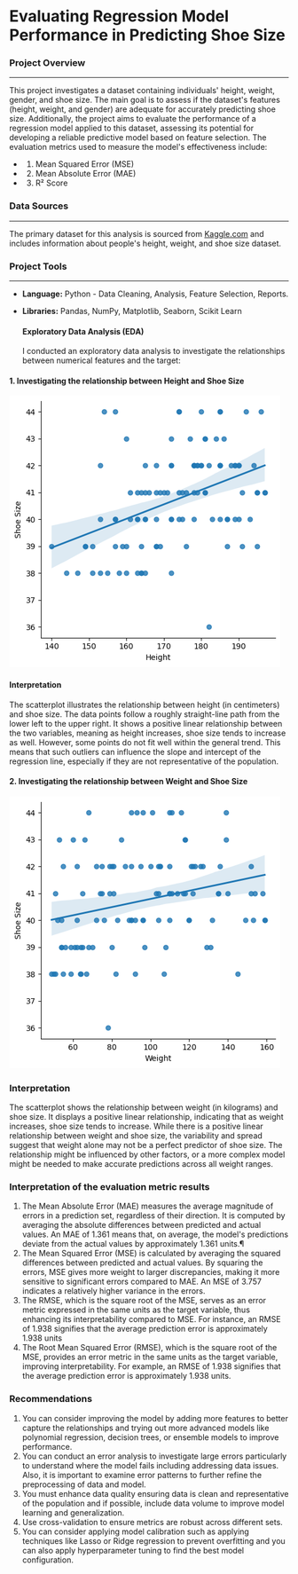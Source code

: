 
# Evaluating Regression Model Performance in Predicting Shoe Size

 ### Project Overview
 ---

This project investigates a dataset containing individuals' height, weight, gender, and shoe size. The main goal is to assess if the dataset's features (height, weight, and gender) are adequate for accurately predicting shoe size. Additionally, the project aims to evaluate the performance of a regression model applied to this dataset, assessing its potential for developing a reliable predictive model based on feature selection.
The evaluation metrics used to measure the model's effectiveness include:

 * 1. Mean Squared Error (MSE)
 
 * 2. Mean Absolute Error (MAE)
 
 * 3. R² Score

### Data Sources
---

The primary dataset for this analysis is sourced from [Kaggle.com](https://www.kaggle.com/datasets/peimandaii/dataset-of-people) and includes information about people's height, weight, and shoe size dataset.

### Project Tools 
---

- **Language:** Python - Data Cleaning, Analysis, Feature Selection, Reports. 
- **Libraries:** Pandas, NumPy, Matplotlib, Seaborn, Scikit Learn

  #### Exploratory Data Analysis (EDA)
    
  I conducted an exploratory data analysis to investigate the relationships between numerical features and the target:

####  1. Investigating the relationship between Height and Shoe Size
     
![alt text](https://github.com/dgeorge1010/Shoe-Size-Prediction/blob/65a50cad933a2ca778f7f0d1117532f3652757f4/download1.png) 

#### Interpretation

The scatterplot illustrates the relationship between height (in centimeters) and shoe size. The data points follow a roughly straight-line path from the lower left to the upper right. It shows a positive linear relationship between the two variables, meaning as height increases, shoe size tends to increase as well. However, some points do not fit well within the general trend. This means that such outliers can influence the slope and intercept of the regression line, especially if they are not representative of the population.


#### 2. Investigating the relationship between Weight and Shoe Size
     
![alt text](https://github.com/dgeorge1010/Shoe-Size-Prediction/blob/eb1dd0141779ef98a331ad5f79608cb898247492/download2.png)

### Interpretation

The scatterplot shows the relationship between weight (in kilograms) and shoe size. It displays a positive linear relationship, indicating that as weight increases, shoe size tends to increase. While there is a positive linear relationship between weight and shoe size, the variability and spread suggest that weight alone may not be a perfect predictor of shoe size. The relationship might be influenced by other factors, or a more complex model might be needed to make accurate predictions across all weight ranges.


### Interpretation of the evaluation metric results

1. The Mean Absolute Error (MAE) measures the average magnitude of errors in a prediction set, regardless of their direction. It is computed by averaging the absolute differences between predicted and actual values. An MAE of 1.361 means that, on average, the model's predictions deviate from the actual values by approximately 1.361 units.¶
2. The Mean Squared Error (MSE) is calculated by averaging the squared differences between predicted and actual values. By squaring the errors, MSE gives more weight to larger discrepancies, making it more sensitive to significant errors compared to MAE. An MSE of 3.757 indicates a relatively higher variance in the errors.
3. The RMSE, which is the square root of the MSE, serves as an error metric expressed in the same units as the target variable, thus enhancing its interpretability compared to MSE. For instance, an RMSE of 1.938 signifies that the average prediction error is approximately 1.938 units
4. The Root Mean Squared Error (RMSE), which is the square root of the MSE, provides an error metric in the same units as the target variable, improving interpretability. For example, an RMSE of 1.938 signifies that the average prediction error is approximately 1.938 units.


### Recommendations

1. You can consider improving the model by adding more features to better capture the relationships and trying out more advanced models like polynomial regression, decision trees, or ensemble models to improve performance.
2. You can conduct an error analysis to investigate large errors particularly to understand where the model fails including addressing data issues. Also, it is important to examine error patterns to further refine the preprocessing of data and model.
3. You must enhance data quality ensuring data is clean and representative of the population and if possible, include data volume to improve model learning and generalization.
4. Use cross-validation to ensure metrics are robust across different sets.
5. You can consider applying model calibration such as applying techniques like Lasso or Ridge regression to prevent overfitting and you can also apply hyperparameter tuning to find the best model configuration.


